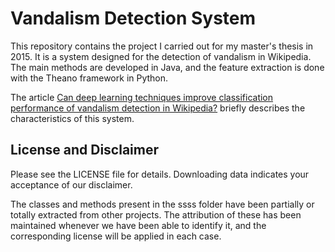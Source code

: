 # Vandalism Detection System

This repository contains the project I carried out for my master's thesis in 2015. It is a system designed for the detection of vandalism in Wikipedia. The main methods are developed in Java, and the feature extraction is done with the Theano framework in Python.

The article [Can deep learning techniques improve classification performance of vandalism detection in Wikipedia?](https://www.sciencedirect.com/science/article/abs/pii/S0952197618302501) briefly describes the characteristics of this system.


## License and Disclaimer
Please see the LICENSE file for details. Downloading data indicates your acceptance of our disclaimer.

The classes and methods present in the ssss folder have been partially or totally extracted from other projects. The attribution of these has been maintained whenever we have been able to identify it, and the corresponding license will be applied in each case.